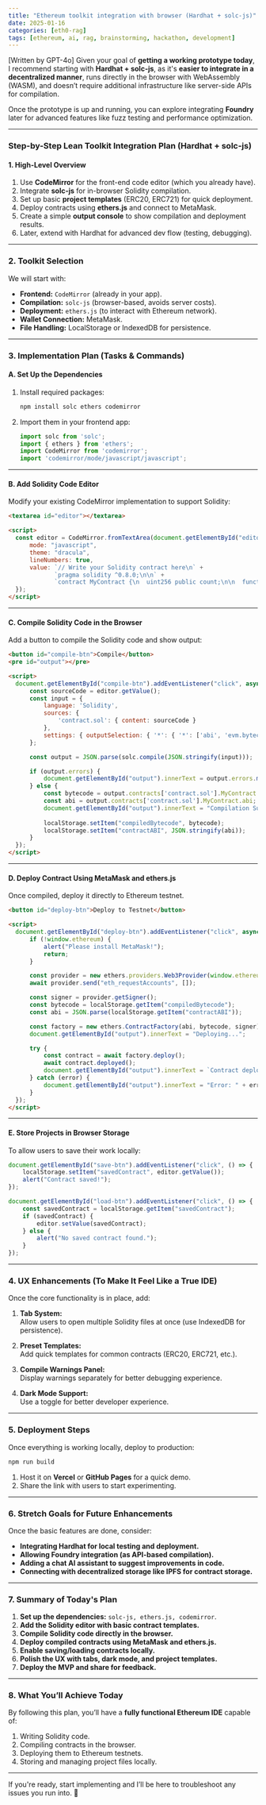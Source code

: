 ```yaml
---
title: "Ethereum toolkit integration with browser (Hardhat + solc-js)"
date: 2025-01-16
categories: [eth0-rag]
tags: [ethereum, ai, rag, brainstorming, hackathon, development]
---
```


[Written by GPT-4o]
Given your goal of **getting a working prototype today**, I recommend starting with **Hardhat + solc-js**, as it's **easier to integrate in a decentralized manner**, runs directly in the browser with WebAssembly (WASM), and doesn’t require additional infrastructure like server-side APIs for compilation.

Once the prototype is up and running, you can explore integrating **Foundry** later for advanced features like fuzz testing and performance optimization.

---

### **Step-by-Step Lean Toolkit Integration Plan (Hardhat + solc-js)**

#### **1. High-Level Overview**
1. Use **CodeMirror** for the front-end code editor (which you already have).
2. Integrate **solc-js** for in-browser Solidity compilation.
3. Set up basic **project templates** (ERC20, ERC721) for quick deployment.
4. Deploy contracts using **ethers.js** and connect to MetaMask.
5. Create a simple **output console** to show compilation and deployment results.
6. Later, extend with Hardhat for advanced dev flow (testing, debugging).

---

### **2. Toolkit Selection**
We will start with:

- **Frontend:** `CodeMirror` (already in your app).
- **Compilation:** `solc-js` (browser-based, avoids server costs).
- **Deployment:** `ethers.js` (to interact with Ethereum network).
- **Wallet Connection:** MetaMask.
- **File Handling:** LocalStorage or IndexedDB for persistence.

---

### **3. Implementation Plan (Tasks & Commands)**

#### **A. Set Up the Dependencies**
1. Install required packages:
   ```bash
   npm install solc ethers codemirror
   ```

2. Import them in your frontend app:
   ```javascript
   import solc from 'solc';
   import { ethers } from 'ethers';
   import CodeMirror from 'codemirror';
   import 'codemirror/mode/javascript/javascript';
   ```

---

#### **B. Add Solidity Code Editor**
Modify your existing CodeMirror implementation to support Solidity:

```html
<textarea id="editor"></textarea>

<script>
  const editor = CodeMirror.fromTextArea(document.getElementById("editor"), {
      mode: "javascript",
      theme: "dracula",
      lineNumbers: true,
      value: `// Write your Solidity contract here\n` +
             `pragma solidity ^0.8.0;\n\n` +
             `contract MyContract {\n  uint256 public count;\n\n  function increment() public {\n    count++;\n  }\n}`,
  });
</script>
```

---

#### **C. Compile Solidity Code in the Browser**
Add a button to compile the Solidity code and show output:

```html
<button id="compile-btn">Compile</button>
<pre id="output"></pre>

<script>
  document.getElementById("compile-btn").addEventListener("click", async () => {
      const sourceCode = editor.getValue();
      const input = {
          language: 'Solidity',
          sources: {
              'contract.sol': { content: sourceCode }
          },
          settings: { outputSelection: { '*': { '*': ['abi', 'evm.bytecode'] } } }
      };

      const output = JSON.parse(solc.compile(JSON.stringify(input)));

      if (output.errors) {
          document.getElementById("output").innerText = output.errors.map(err => err.formattedMessage).join("\n");
      } else {
          const bytecode = output.contracts['contract.sol'].MyContract.evm.bytecode.object;
          const abi = output.contracts['contract.sol'].MyContract.abi;
          document.getElementById("output").innerText = "Compilation Successful! \n\n" + JSON.stringify(abi, null, 2);
          
          localStorage.setItem("compiledBytecode", bytecode);
          localStorage.setItem("contractABI", JSON.stringify(abi));
      }
  });
</script>
```

---

#### **D. Deploy Contract Using MetaMask and ethers.js**
Once compiled, deploy it directly to Ethereum testnet.

```html
<button id="deploy-btn">Deploy to Testnet</button>

<script>
  document.getElementById("deploy-btn").addEventListener("click", async () => {
      if (!window.ethereum) {
          alert("Please install MetaMask!");
          return;
      }

      const provider = new ethers.providers.Web3Provider(window.ethereum);
      await provider.send("eth_requestAccounts", []);

      const signer = provider.getSigner();
      const bytecode = localStorage.getItem("compiledBytecode");
      const abi = JSON.parse(localStorage.getItem("contractABI"));

      const factory = new ethers.ContractFactory(abi, bytecode, signer);
      document.getElementById("output").innerText = "Deploying...";

      try {
          const contract = await factory.deploy();
          await contract.deployed();
          document.getElementById("output").innerText = `Contract deployed at: ${contract.address}`;
      } catch (error) {
          document.getElementById("output").innerText = "Error: " + error.message;
      }
  });
</script>
```

---

#### **E. Store Projects in Browser Storage**
To allow users to save their work locally:

```javascript
document.getElementById("save-btn").addEventListener("click", () => {
    localStorage.setItem("savedContract", editor.getValue());
    alert("Contract saved!");
});

document.getElementById("load-btn").addEventListener("click", () => {
    const savedContract = localStorage.getItem("savedContract");
    if (savedContract) {
        editor.setValue(savedContract);
    } else {
        alert("No saved contract found.");
    }
});
```

---

### **4. UX Enhancements (To Make It Feel Like a True IDE)**
Once the core functionality is in place, add:

1. **Tab System:**  
   Allow users to open multiple Solidity files at once (use IndexedDB for persistence).

2. **Preset Templates:**  
   Add quick templates for common contracts (ERC20, ERC721, etc.).

3. **Compile Warnings Panel:**  
   Display warnings separately for better debugging experience.

4. **Dark Mode Support:**  
   Use a toggle for better developer experience.

---

### **5. Deployment Steps**
Once everything is working locally, deploy to production:

```bash
npm run build
```

1. Host it on **Vercel** or **GitHub Pages** for a quick demo.
2. Share the link with users to start experimenting.

---

### **6. Stretch Goals for Future Enhancements**
Once the basic features are done, consider:

- **Integrating Hardhat for local testing and deployment.**
- **Allowing Foundry integration (as API-based compilation).**
- **Adding a chat AI assistant to suggest improvements in code.**
- **Connecting with decentralized storage like IPFS for contract storage.**

---

### **7. Summary of Today's Plan**

1. **Set up the dependencies:** `solc-js, ethers.js, codemirror`.
2. **Add the Solidity editor with basic contract templates.**
3. **Compile Solidity code directly in the browser.**
4. **Deploy compiled contracts using MetaMask and ethers.js.**
5. **Enable saving/loading contracts locally.**
6. **Polish the UX with tabs, dark mode, and project templates.**
7. **Deploy the MVP and share for feedback.**

---

### **8. What You’ll Achieve Today**
By following this plan, you’ll have a **fully functional Ethereum IDE** capable of:

1. Writing Solidity code.
2. Compiling contracts in the browser.
3. Deploying them to Ethereum testnets.
4. Storing and managing project files locally.

---

If you're ready, start implementing and I’ll be here to troubleshoot any issues you run into. 🚀